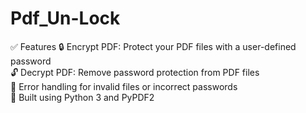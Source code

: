 # Pdf_Un-Lock
✅ Features 
🔒 Encrypt PDF: Protect your PDF files with a user-defined password  
🔓 Decrypt PDF: Remove password protection from PDF files  
🧪 Error handling for invalid files or incorrect passwords  
🐍 Built using Python 3 and PyPDF2
